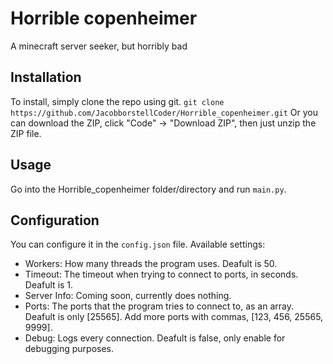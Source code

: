 # Horrible copenheimer
A minecraft server seeker, but horribly bad

## Installation
To install, simply clone the repo using git.
`git clone https://github.com/JacobborstellCoder/Horrible_copenheimer.git`
Or you can download the ZIP, click "Code" -> "Download ZIP", then just unzip the ZIP file.

## Usage
Go into the Horrible_copenheimer folder/directory and run `main.py`.

## Configuration
You can configure it in the `config.json` file.
Available settings:
 - Workers: How many threads the program uses. Deafult is 50.
 - Timeout: The timeout when trying to connect to ports, in seconds. Deafult is 1.
 - Server Info: Coming soon, currently does nothing.
 - Ports: The ports that the program tries to connect to, as an array. Deafult is only [25565]. Add more ports with commas, [123, 456, 25565, 9999].
 - Debug: Logs every connection. Deafult is false, only enable for debugging purposes.
